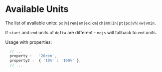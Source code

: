# Available Units

The list of available units: `px|%|rem|em|ex|cm|ch|mm|in|pt|pc|vh|vw|vmin`.

If `start` and `end` units of `delta` are different - `mojs` will fallback to `end` units.

Usage with properties:

```javascript
  // ...
  property :   '20rem',
  property2 :  { '10%' : '100%' },
  // ...

```
